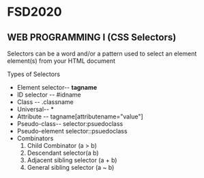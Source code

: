 # FSD2020
## WEB PROGRAMMING I (CSS Selectors)
Selectors can be a word and/or a pattern used to select an element element(s) from your HTML document


Types of Selectors 
<ul>
      <li>Element selector-- <strong>tagname</strong></li>
      <li>ID selector -- #idname </li>
      <li>Class -- .classname </li>
      <li>Universal-- * </li>
      <li>Attribute -- tagname[attributename="value"]</li>
      <li>Pseudo-class-- selector:psuedoclass </li>
      <li>Pseudo-element selector::psuedoclass </li>
      <li> Combinators
          <ol>
              <li>Child Combinator (a > b)</li>
              <li>Descendant selector(a b)</li>
              <li>Adjacent sibling selector (a + b)</li>
              <li>General sibling selector (a ~ b)</li>
          </ol>
      </li>
  </ul>
